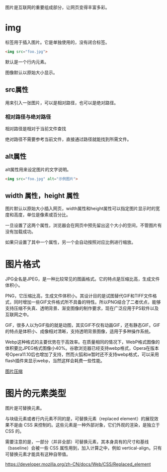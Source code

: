 图片是互联网的重要组成部分，让网页变得丰富多彩。

# img

<img>标签用于插入图片。它是单独使用的，没有闭合标签。

```html
<img src="foo.jpg">
```

<img>默认是一个行内元素。

图像默认以原始大小显示。

## src属性

用来引入一张图片，可以是相对路径，也可以是绝对路径。

### 相对路径与绝对路径

相对路径是相对于当前文件查找

绝对路径不需要参考当前文件，直接通过路径就能找到所需文件。

## alt属性

alt属性用来设定图片的文字说明。

```html
<img src="foo.jpg" alt="示例图片">
```

## width 属性，height 属性

图片默认以原始大小插入网页，width属性和height属性可以指定图片显示时的宽度和高度，单位是像素或百分比。

一旦设置了这两个属性，浏览器会在网页中预先留出这个大小的空间，不管图片有没有加载成功。

如果只设置了其中一个属性，另一个会自动按照对应比例进行缩放。

# 图片格式

JPG全名是JPEG，是一种比较常见的图画格式。它的特点是压缩比高，生成文件体积小。

PNG，它压缩比高，生成文件体积小。其设计目的是试图替代GIF和TIFF文件格式，同时增加一些GIF文件格式所不具备的特性。所以PNG结合了二者优点，能够支持压缩不失真、透明背景、渐变图像的制作要求，现在广泛应用于PS软件以及互联网之中。

GIF，很多人以为GIF指的就是动图，其实GIF不仅有动画GIF，还有静态GIF。GIF的特点是体积小、成像相对清晰，支持透明背景图像，适用于多种操作系统。

Webp这种格式的主要优势在于高效率。在质量相同的情况下，WebP格式图像的体积要比JPEG格式图像小40%。谷歌浏览器已经支持webp格式，Opera在版本号Opera11.10后也增加了支持，然而火狐和ie暂时还不支持webp格式，可以采用flash插件来显示webp，当然这样会耗费一些性能。

[图片压缩](https://tinypng.com/)

# 图片的元素类型

图片是可替换元素。

与块级元素或者行内元素不同的是，可替换元素（replaced element）的展现效果不是由 CSS 来控制的。这些元素是一种外部对象，它们外观的渲染，是独立于 CSS 的。

需要注意的是，一部分（并非全部）可替换元素，其本身具有的尺寸和基线（baseline）会被一些 CSS 属性用到，加入计算之中，例如 vertical-align。只有可替换元素才能具有这种自带值。

https://developer.mozilla.org/zh-CN/docs/Web/CSS/Replaced_element